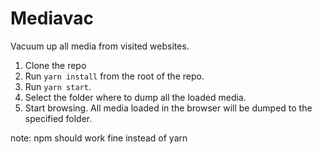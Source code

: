 # Mediavac
Vacuum up all media from visited websites.

1. Clone the repo
2. Run `yarn install` from the root of the repo.
3. Run `yarn start`.
4. Select the folder where to dump all the loaded media.
5. Start browsing. All media loaded in the browser will be dumped to the specified folder.

note: npm should work fine instead of yarn
